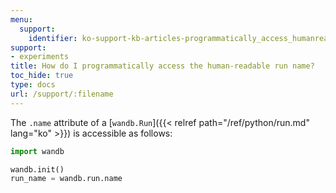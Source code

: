 ```yaml
---
menu:
  support:
    identifier: ko-support-kb-articles-programmatically_access_humanreadable_run_name
support:
- experiments
title: How do I programmatically access the human-readable run name?
toc_hide: true
type: docs
url: /support/:filename
---
```


The `.name` attribute of a [`wandb.Run`]({{< relref path="/ref/python/run.md" lang="ko" >}}) is accessible as follows:

```python
import wandb

wandb.init()
run_name = wandb.run.name
```